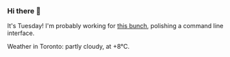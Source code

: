 ### Hi there :wave:

It's Tuesday! I'm probably working for [this bunch](https://github.com/kohofinancial), polishing a command line interface.

Weather in Toronto: partly cloudy, at +8°C.
